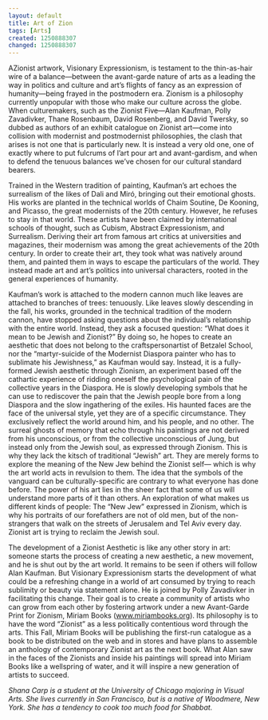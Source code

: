 ```yaml
---
layout: default
title: Art of Zion
tags: [Arts]
created: 1250888307
changed: 1250888307
---
```

<p>AZionist artwork, Visionary Expressionism, is testament to the thin-as-hair wire of a balance&mdash;between the avant-garde nature of arts as a leading the way in politics and culture and art&rsquo;s flights of fancy as an expression of humanity&mdash;being frayed in the postmodern era. Zionism is a philosophy currently unpopular with those who make our culture across the globe. When culturemakers, such as the Zionist Five&mdash;Alan Kaufman, Polly Zavadivker, Thane Rosenbaum, David Rosenberg, and David Twersky, so dubbed as authors of an exhibit catalogue on Zionist art&mdash;come into collision with modernist and postmodernist philosophies, the clash that arises is not one that is particularly new. It is instead a very old one, one of exactly where to put fulcrums of l&rsquo;art pour art and avant-gardism, and when to defend the tenuous balances we&rsquo;ve chosen for our cultural standard bearers.</p>
<p>Trained in the Western tradition of painting, Kaufman&rsquo;s art echoes the surrealism of the likes of Dali and Mir&oacute;, bringing out their emotional ghosts. His works are planted in the technical worlds of Chaim Soutine, De Kooning, and Picasso, the great modernists of the 20th century. However, he refuses to stay in that world. These artists have been claimed by international schools of thought, such as Cubism, Abstract Expressionism, and Surrealism. Deriving their art from famous art critics at universities and magazines, their modernism was among the great achievements of the 20th century. In order to create their art, they took what was natively around them, and painted them in ways to escape the particulars of the world. They instead made art and art&rsquo;s politics into universal characters, rooted in the general experiences of humanity.</p>
<p>Kaufman&rsquo;s work is attached to the modern cannon much like leaves are attached to branches of trees: tenuously. Like leaves slowly descending in the fall, his works, grounded in the technical tradition of the modern cannon, have stopped asking questions about the individual&rsquo;s relationship with the entire world. Instead, they ask a focused question: &ldquo;What does it mean to be Jewish and Zionist?&rdquo; By doing so, he hopes to create an aesthetic that does not belong to the craftspersonartist of Betzalel School, nor the &ldquo;martyr-suicide of the Modernist Diaspora painter who has to sublimate his Jewishness,&rdquo; as Kaufman would say. Instead, it is a fully-formed Jewish aesthetic through Zionism, an experiment based off the cathartic experience of ridding oneself the psychological pain of the collective years in the Diaspora. He is slowly developing symbols that he can use to rediscover the pain that the Jewish people bore from a long Diaspora and the slow ingathering of the exiles. His haunted faces are the face of the universal style, yet they are of a specific circumstance. They exclusively reflect the world around him, and his people, and no other. The surreal ghosts of memory that echo through his paintings are not derived from his unconscious, or from the collective unconscious of Jung, but instead only from the Jewish soul, as expressed through Zionism. This is why they lack the kitsch of traditional &ldquo;Jewish&rdquo; art. They are merely forms to explore the meaning of the New Jew behind the Zionist self&mdash; which is why the art world acts in revulsion to them. The idea that the symbols of the vanguard can be culturally-specific are contrary to what everyone has done before. The power of his art lies in the sheer fact that some of us will understand more parts of it than others. An exploration of what makes us different kinds of people: The &ldquo;New Jew&rdquo; expressed in Zionism, which is why his portraits of our forefathers are not of old men, but of the non-strangers that walk on the streets of Jerusalem and Tel Aviv every day. Zionist art is trying to reclaim the Jewish soul.</p>
<p>The development of a Zionist Aesthetic is like any other story in art: someone starts the process of creating a new aesthetic, a new movement, and he is shut out by the art world. It remains to be seen if others will follow Alan Kaufman. But Visionary Expressionism starts the development of what could be a refreshing change in a world of art consumed by trying to reach sublimity or beauty via statement alone. He is joined by Polly Zavadivker in facilitating this change. Their goal is to create a community of artists who can grow from each other by fostering artwork under a new Avant-Garde Print for Zionism, Miriam Books (<a title="www.miriambooks.org" href="http://www.miriambooks.org/">www.miriambooks.org</a>). Its philosophy is to have the word &ldquo;Zionist&rdquo; as a less politically contentious word through the arts. This Fall, Miriam Books will be publishing the first-run catalogue as a book to be distributed on the web and in stores and have plans to assemble an anthology of contemporary Zionist art as the next book. What Alan saw in the faces of the Zionists and inside his paintings will spread into Miriam Books like a wellspring of water, and it will inspire a new generation of artists to succeed.</p>
<p><em>Shana Carp is a student at the University of Chicago majoring in Visual Arts. She lives currently in San Francisco, but is a native of Woodmere, New York. She has a tendency to cook too much food for Shabbat.</em></p>